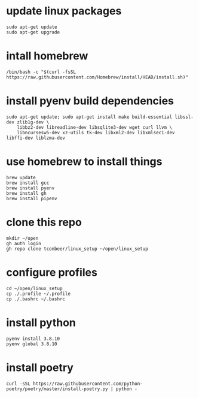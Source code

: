 # update linux packages

```
sudo apt-get update
sudo apt-get upgrade
```

# intall homebrew

```
/bin/bash -c "$(curl -fsSL https://raw.githubusercontent.com/Homebrew/install/HEAD/install.sh)"
```

# install pyenv build dependencies

```
sudo apt-get update; sudo apt-get install make build-essential libssl-dev zlib1g-dev \
    libbz2-dev libreadline-dev libsqlite3-dev wget curl llvm \
    libncursesw5-dev xz-utils tk-dev libxml2-dev libxmlsec1-dev libffi-dev liblzma-dev
```

# use homebrew to install things

```
brew update
brew install gcc
brew install pyenv
brew install gh
brew install pipenv
```

# clone this repo
```
mkdir ~/open
gh auth login
gh repo clone tconbeer/linux_setup ~/open/linux_setup
```

# configure profiles

```
cd ~/open/linux_setup
cp ./.profile ~/.profile
cp ./.bashrc ~/.bashrc
```

# install python

```
pyenv install 3.8.10
pyenv global 3.8.10
```

# install poetry

```
curl -sSL https://raw.githubusercontent.com/python-poetry/poetry/master/install-poetry.py | python -
```

